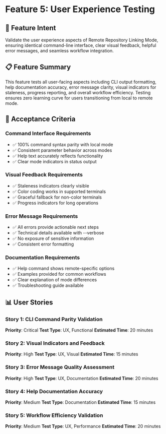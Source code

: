 # Feature 5: User Experience Testing

## 🎯 **Feature Intent**

Validate the user experience aspects of Remote Repository Linking Mode, ensuring identical command-line interface, clear visual feedback, helpful error messages, and seamless workflow integration.

## 📋 **Feature Summary**

This feature tests all user-facing aspects including CLI output formatting, help documentation accuracy, error message clarity, visual indicators for staleness, progress reporting, and overall workflow efficiency. Testing ensures zero learning curve for users transitioning from local to remote mode.

## 🎯 **Acceptance Criteria**

### Command Interface Requirements
- ✅ 100% command syntax parity with local mode
- ✅ Consistent parameter behavior across modes
- ✅ Help text accurately reflects functionality
- ✅ Clear mode indicators in status output

### Visual Feedback Requirements
- ✅ Staleness indicators clearly visible
- ✅ Color coding works in supported terminals
- ✅ Graceful fallback for non-color terminals
- ✅ Progress indicators for long operations

### Error Message Requirements
- ✅ All errors provide actionable next steps
- ✅ Technical details available with --verbose
- ✅ No exposure of sensitive information
- ✅ Consistent error formatting

### Documentation Requirements
- ✅ Help command shows remote-specific options
- ✅ Examples provided for common workflows
- ✅ Clear explanation of mode differences
- ✅ Troubleshooting guide available

## 📊 **User Stories**

### Story 1: CLI Command Parity Validation
**Priority**: Critical
**Test Type**: UX, Functional
**Estimated Time**: 20 minutes

### Story 2: Visual Indicators and Feedback
**Priority**: High
**Test Type**: UX, Visual
**Estimated Time**: 15 minutes

### Story 3: Error Message Quality Assessment
**Priority**: High
**Test Type**: UX, Documentation
**Estimated Time**: 20 minutes

### Story 4: Help Documentation Accuracy
**Priority**: Medium
**Test Type**: Documentation
**Estimated Time**: 15 minutes

### Story 5: Workflow Efficiency Validation
**Priority**: Medium
**Test Type**: UX, Performance
**Estimated Time**: 20 minutes